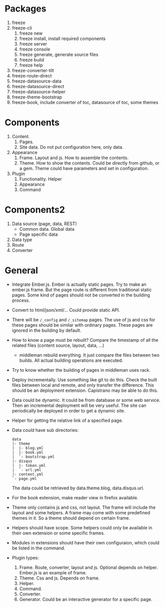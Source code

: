 # Packages

1.  freeze
2.  freeze-cli
    1.  freeze new
    2.  freeze install, install required components
    3.  freeze server
    4.  freeze console
    5.  freeze generate, generate source files
    6.  freeze build
    7.  freeze help
3.  freeze-converter-tilt
4.  freeze-route-direct
5.  freeze-datasource-data
6.  freeze-datasource-direct
7.  freeze-datasource-helper
8.  freeze-theme-bootstrap
9.  freeze-book, include converter of toc, datasource of toc, some themes

# Components

1.  Content.
    1.  Pages.
    1.  Site data. Do not put configuration here, only data.
2.  Appearance
    1.  Frame. Layout and js. How to assemble the contents.
    2.  Theme. How to show the contents. Could be directly from github,
        or a gem. Theme could have parameters and set in configuration.
3.  Plugin
    1.  Functionality. Helper
    2.  Appearance
    3.  Command

# Components2

1.  Data source (page, data, REST)
    * Common data. Global data
    * Page specific data
2.  Data type
3.  Route
4.  Converter


# General

*   Integrate Ember.js. Ember is actually static pages. Try to make an
    ember.js frame. But the page route is different from traditional
    static pages. Some kind of pages should not be converted in the
    building process.
*   Convert to html/json/xml/... Could provide static API.
*   There will be `/_config` and `/_sitemap` pages. The use of js and
    css for these pages should be similar with ordinary pages. These
    pages are ignored in the building by default.
*   How to know a page must be rebuilt? Compare the timestamp of all
    the related files (content source, layout, data, ...)
    *   middleman rebuild everything. It just compare the files between
        two builds. All actual building operations are executed.
*   Try to know whether the building of pages in middleman uses rack.
*   Deploy incrementally. Use something like git to do this. Check the
    built files between local and remote, and only transfer the
    difference. This should be an deployment extension. Capistrano may
    be able to do this.
*   Data could be dynamic. It could be from database or some web
    service. Then an incremental deployment will be very useful. The
    site can periodically be deployed in order to get a dynamic site.
*   Helper for getting the relative link of a specified page.
*   Data could have sub directories:

        data
        |- theme
        |  |- blog.yml
        |  |- book.yml
        |  `- bootstrap.yml
        |- disqus
        |  |- token.yml
        |  `- url.yml
        |- content.yml
        `- page.yml

    The data could be retrieved by data.theme.blog, data.disqus.url.
*   For the book extension, make reader view in firefox available.
*   Theme only contains js and css, not layout. The frame will
    include the layout and some helpers. A frame may come with
    some predefined themes in it. So a theme should depend on certain
    frame. 
*   Helpers should have scope. Some helpers could only be available in
    their own extension or some specific frames.
*   Modules in extensions should have their own configuraion, which
    could be listed in the command.
*   Plugin types:
    1.  Frame. Route, converter, layout and js. Optional depends on
        helper. Ember.js is an example of frame.
    2.  Theme. Css and js. Depends on frame.
    3.  Helper.
    4.  Command.
    5.  Converter.
    6.  Generator. Could be an interactive generator for a specific
        page.
